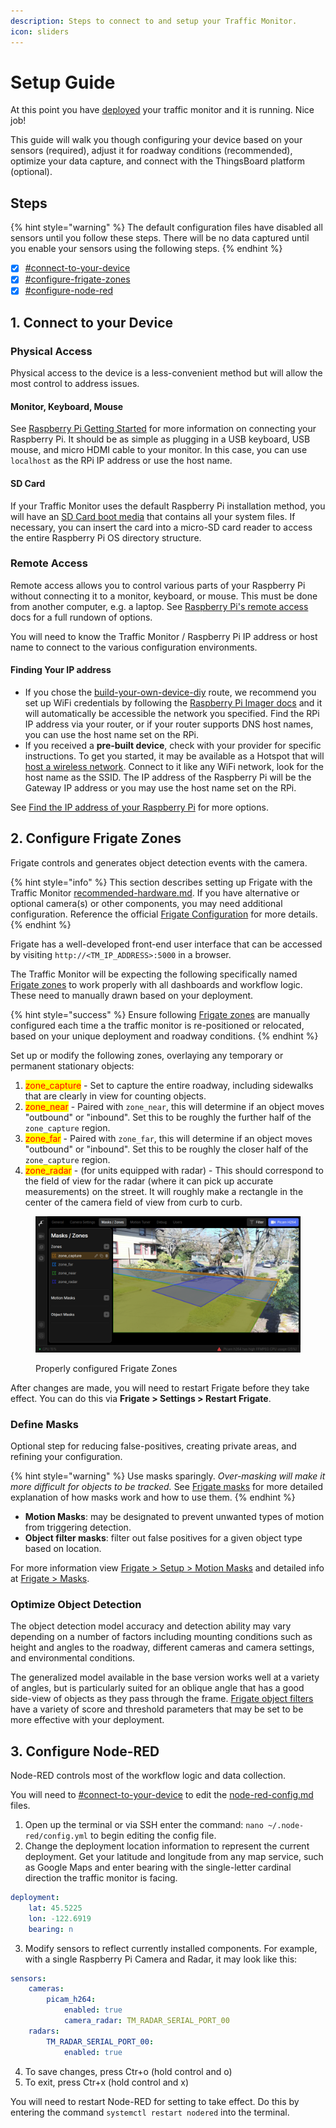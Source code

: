 ```yaml
---
description: Steps to connect to and setup your Traffic Monitor.
icon: sliders
---
```


# Setup Guide

At this point you have [deployed](deployment-and-mounting-guide.md) your traffic monitor and it is running.  Nice job! &#x20;

This guide will walk you though configuring your device based on your sensors (required), adjust it for roadway conditions (recommended), optimize your data capture, and connect with the ThingsBoard platform (optional).

## Steps

{% hint style="warning" %}
The default configuration files have disabled all sensors until you follow these steps. There will be no data captured until you enable your sensors using the following steps.&#x20;
{% endhint %}

* [x] [#connect-to-your-device](setup-guide.md#connect-to-your-device "mention")
* [x] [#configure-frigate-zones](setup-guide.md#configure-frigate-zones "mention")
* [x] [#configure-node-red](setup-guide.md#configure-node-red "mention")

## 1. Connect to your Device

### Physical Access

Physical access to the device is a less-convenient method but will allow the most control to address issues.

#### Monitor, Keyboard, Mouse

See [Raspberry Pi Getting Started](https://www.raspberrypi.com/documentation/computers/getting-started.html#display) for more information on connecting your Raspberry Pi. It should be as simple as plugging in a USB keyboard, USB mouse, and micro HDMI cable to your monitor. In this case, you can use `localhost` as the RPi IP address or use the host name.

#### SD Card

If your Traffic Monitor uses the default Raspberry Pi installation method, you will have an [SD Card boot media](https://www.raspberrypi.com/documentation/computers/getting-started.html#sd-cards) that contains all your system files. If necessary, you can insert the card into a micro-SD card reader to access the entire Raspberry Pi OS directory structure.

### Remote Access

Remote access allows you to control various parts of your Raspberry Pi without connecting it to a monitor, keyboard, or mouse. This must be done from another computer, e.g. a laptop.  See [Raspberry Pi's remote access](https://www.raspberrypi.com/documentation/computers/remote-access.html#introduction-to-remote-access) docs for a full rundown of options.

You will need to know the Traffic Monitor / Raspberry Pi IP address or host name to connect to the various configuration environments. &#x20;

#### Finding Your IP address

* If you chose the [build-your-own-device-diy](build-your-own-device-diy/ "mention") route, we recommend you set up WiFi credentials by following the [Raspberry Pi Imager docs](https://www.raspberrypi.com/documentation/computers/getting-started.html#installing-the-operating-system) and it will automatically be accessible the network you specified. Find the RPi IP address via your router, or if your router supports DNS host names, you can use the host name set on the RPi.
* If you received a **pre-built device**, check with your provider for specific instructions. To get you started, it may be available as a Hotspot that will [host a wireless network](https://www.raspberrypi.com/documentation/computers/configuration.html#host-a-wireless-network-from-your-raspberry-pi). Connect to it like any WiFi network, look for the host name as the SSID. The IP address of the Raspberry Pi will be the Gateway IP address or you may use the host name set on the RPi.

See [Find the IP address of your Raspberry Pi](https://www.raspberrypi.com/documentation/computers/remote-access.html#ip-address) for more options.

## 2. Configure Frigate Zones

Frigate controls and generates object detection events with the camera.

{% hint style="info" %}
This section describes setting up Frigate with the Traffic Monitor [recommended-hardware.md](recommended-hardware.md "mention"). If you have alternative or optional camera(s) or other components, you may need additional configuration. Reference the official [Frigate Configuration](https://docs.frigate.video/guides/getting_started#configuring-frigate) for more details.
{% endhint %}

&#x20;Frigate has a well-developed front-end user interface that can be accessed by visiting `http://<TM_IP_ADDRESS>:5000`  in a browser.

The Traffic Monitor will be expecting the following specifically named [Frigate zones](https://docs.frigate.video/configuration/zones/) to work properly with all dashboards and workflow logic.  These need to manually drawn based on your deployment.

{% hint style="success" %}
Ensure following [Frigate zones](https://docs.frigate.video/configuration/zones/) are manually configured each time a the traffic monitor is re-positioned or relocated, based on your unique deployment and roadway conditions. &#x20;
{% endhint %}

Set up or modify the following zones, overlaying any temporary or permanent stationary objects:

1. <mark style="color:red;">zone\_capture</mark> - Set to capture the entire roadway, including sidewalks that are clearly in view for counting objects.
2. <mark style="color:red;">zone\_near</mark> - Paired with `zone_near`, this will determine if an object moves "outbound" or "inbound". Set this to be roughly the further half of the `zone_capture` region.
3. <mark style="color:red;">zone\_far</mark> - Paired with `zone_far`, this will determine if an object moves "outbound" or "inbound". Set this to be roughly the closer half of the `zone_capture` region.
4. <mark style="color:red;">zone\_radar</mark> - (for units equipped with radar) - This should correspond to the field of view for the radar (where it can pick up accurate measurements) on the street. It will roughly make a rectangle in the center of the camera field of view from curb to curb.

<figure><img src=".gitbook/assets/Screenshot_20250306_110924.png" alt=""><figcaption><p>Properly configured Frigate Zones</p></figcaption></figure>

After changes are made, you will need to restart Frigate before they take effect. You can do this via **Frigate > Settings > Restart Frigate**.

### Define Masks

Optional step for reducing false-positives, creating private areas, and refining your configuration.

{% hint style="warning" %}
Use masks sparingly. _Over-masking will make it more difficult for objects to be tracked._  See [Frigate masks](https://docs.frigate.video/configuration/masks) for more detailed explanation of how masks work and how to use them.
{% endhint %}

* **Motion Masks**:  may be designated to prevent unwanted types of motion from triggering detection.
* **Object filter masks**: filter out false positives for a given object type based on location.

For more information view [Frigate > Setup > Motion Masks](https://docs.frigate.video/guides/getting_started/#step-5-setup-motion-masks) and detailed info at [Frigate > Masks](https://docs.frigate.video/configuration/masks).

### Optimize Object Detection

The object detection model accuracy and detection ability may vary depending on a number of factors including mounting conditions such as height and angles to the roadway, different cameras and camera settings, and environmental conditions.&#x20;

The generalized model available in the base version works well at a variety of angles, but is particularly suited for an oblique angle that has a good side-view of objects as they pass through the frame. [Frigate object filters](https://docs.frigate.video/configuration/object_filters/#object-scores) have a variety of score and threshold parameters that may be set to be more effective with your deployment.&#x20;

## 3. Configure Node-RED

Node-RED controls most of the workflow logic and data collection.

You will need to [#connect-to-your-device](setup-guide.md#connect-to-your-device "mention") to edit the [node-red-config.md](configuration/node-red-config.md "mention") files.

1. Open up the terminal or via SSH enter the command: `nano ~/.node-red/config.yml` to begin editing the config file.
2. Change the deployment location information to represent the current deployment. Get your latitude and longitude from any map service, such as Google Maps and enter bearing with the single-letter cardinal direction the traffic monitor is facing.

```yaml
deployment:
    lat: 45.5225
    lon: -122.6919
    bearing: n
```

3. Modify sensors to reflect currently installed components. For example, with a single Raspberry Pi Camera and Radar, it may look like this:

```yaml
sensors:
    cameras:
        picam_h264:
            enabled: true
            camera_radar: TM_RADAR_SERIAL_PORT_00
    radars:
        TM_RADAR_SERIAL_PORT_00:
            enabled: true
```

4. To save changes, press Ctr+o (hold control and o)
5. To exit, press Ctr+x (hold control and x)

You will need to restart Node-RED for setting to take effect. Do this by entering the command `systemctl restart nodered` into the terminal.

